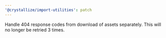 ```yaml
---
'@crystallize/import-utilities': patch
---
```


Handle 404 response codes from download of assets separately. This will no
longer be retried 3 times.
